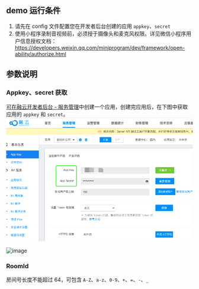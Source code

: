 ## demo 运行条件
1. 请先在 config 文件配置您在开发者后台创建的应用 `appkey`、`secret`
2. 使用小程序录制音视频前，必须授于摄像头和麦克风权限。详见微信小程序用户信息授权文档：
https://developers.weixin.qq.com/miniprogram/dev/framework/open-ability/authorize.html


## 参数说明

### Appkey、secret 获取

[可在融云开发者后台 - 服务管理](https://developer.rongcloud.cn/app/appService/8zkf1JD8NLF0gxOV3S0NuA)中创建一个应用，创建完应用后，在下图中获取应用的 `appkey` 和 `secret`。
![](https://github.com/rongcloud-community/plugin-wechat-rtc-v5-demo/blob/main/base64.png)

<img width="362" alt="image" src="https://user-images.githubusercontent.com/13001095/186633019-8c1699f1-9952-4ba4-9ad5-f772d6e72d97.png">

### RoomId

房间号长度不能超过 64，可包含 `A-Z`、`a-z`、`0-9`、`+`、`=`、`-`、`_`
